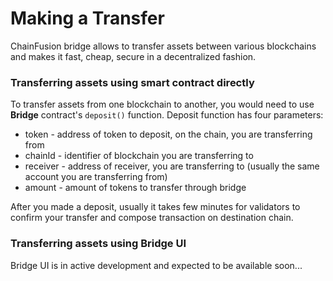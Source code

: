 # Making a Transfer

ChainFusion bridge allows to transfer assets between various blockchains and makes it fast, cheap, secure in a decentralized fashion.

### Transferring assets using smart contract directly

To transfer assets from one blockchain to another, you would need to use **Bridge** contract's `deposit()` function. Deposit function has four parameters:

* token - address of token to deposit, on the chain, you are transferring from
* chainId - identifier of blockchain you are transferring to
* receiver - address of receiver, you are transferring to (usually the same account you are transferring from)
* amount - amount of tokens to transfer through bridge

After you made a deposit, usually it takes few minutes for validators to confirm your transfer and compose transaction on destination chain.

### Transferring assets using Bridge UI

Bridge UI is in active development and expected to be available soon...
